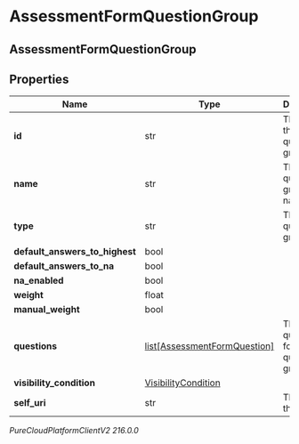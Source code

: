 # AssessmentFormQuestionGroup

## AssessmentFormQuestionGroup

## Properties

|Name | Type | Description | Notes|
|------------ | ------------- | ------------- | -------------|
| **id** | str | The ID of the question group, | [optional] |
| **name** | str | The question group name | |
| **type** | str | The question group type | |
| **default_answers_to_highest** | bool |  | [optional] |
| **default_answers_to_na** | bool |  | [optional] |
| **na_enabled** | bool |  | [optional] |
| **weight** | float |  | [optional] |
| **manual_weight** | bool |  | [optional] |
| **questions** | [list[AssessmentFormQuestion]](AssessmentFormQuestion) | The list of questions for this question group | |
| **visibility_condition** | [VisibilityCondition](VisibilityCondition) |  | [optional] |
| **self_uri** | str | The URI for this object | [optional] |



_PureCloudPlatformClientV2 216.0.0_
